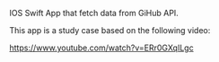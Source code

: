 IOS Swift App that fetch data from GiHub API.

This app is a study case based on the following video:

https://www.youtube.com/watch?v=ERr0GXqILgc

